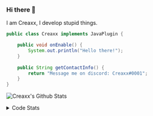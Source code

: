 ### Hi there 👋

I am Creaxx, I develop stupid things. 

```java
public class Creaxx implements JavaPlugin {

    public void onEnable() {
        System.out.println("Hello there!");
    }
    
    public String getContactInfo() {
        return "Message me on discord: Creaxx#0001";
    }
}
```

![Creaxx's Github Stats](https://github-readme-stats.vercel.app/api?username=CreaxxOG&show_icons=true&theme=dark&count_private=true)

<details>
  <summary>Code Stats</summary>

<!--START_SECTION:waka-->
![Code Time](http://img.shields.io/badge/Code%20Time-861%20hrs%2016%20mins-blue)

![Lines of code](https://img.shields.io/badge/From%20Hello%20World%20I%27ve%20Written-3%20Thousand%20lines%20of%20code-blue)

**🐱 My GitHub Data** 

> 🏆 482 Contributions in the Year 2022
 > 
> 📦 227.2 kB Used in GitHub's Storage 
 > 
> 🚫 Not Opted to Hire
 > 
> 📜 3 Public Repositories 
 > 
> 🔑 2 Private Repositories  
 > 
**I'm a Night 🦉** 

```text
🌞 Morning    8 commits      ░░░░░░░░░░░░░░░░░░░░░░░░░   2.65% 
🌆 Daytime    126 commits    ██████████░░░░░░░░░░░░░░░   41.72% 
🌃 Evening    147 commits    ████████████░░░░░░░░░░░░░   48.68% 
🌙 Night      21 commits     █░░░░░░░░░░░░░░░░░░░░░░░░   6.95%

```
📅 **I'm Most Productive on Tuesday** 

```text
Monday       52 commits     ████░░░░░░░░░░░░░░░░░░░░░   17.22% 
Tuesday      62 commits     █████░░░░░░░░░░░░░░░░░░░░   20.53% 
Wednesday    62 commits     █████░░░░░░░░░░░░░░░░░░░░   20.53% 
Thursday     33 commits     ██░░░░░░░░░░░░░░░░░░░░░░░   10.93% 
Friday       34 commits     ██░░░░░░░░░░░░░░░░░░░░░░░   11.26% 
Saturday     27 commits     ██░░░░░░░░░░░░░░░░░░░░░░░   8.94% 
Sunday       32 commits     ██░░░░░░░░░░░░░░░░░░░░░░░   10.6%

```


📊 **This Week I Spent My Time On** 

```text
💬 Programming Languages: 
Java                     17 hrs 5 mins       ██████████████████░░░░░░░   73.92% 
Kotlin                   3 hrs 40 mins       ████░░░░░░░░░░░░░░░░░░░░░   15.87% 
XML                      1 hr 54 mins        ██░░░░░░░░░░░░░░░░░░░░░░░   8.28% 
YAML                     17 mins             ░░░░░░░░░░░░░░░░░░░░░░░░░   1.29% 
Gradle                   4 mins              ░░░░░░░░░░░░░░░░░░░░░░░░░   0.3%

🔥 Editors: 
IntelliJ                 23 hrs 7 mins       █████████████████████████   100.0%

```

**I Mostly Code in Java** 

```text
Java                     6 repos             ████████████████░░░░░░░░░   66.67% 
EJS                      1 repo              ██░░░░░░░░░░░░░░░░░░░░░░░   11.11% 
Kotlin                   1 repo              ██░░░░░░░░░░░░░░░░░░░░░░░   11.11% 
Python                   1 repo              ██░░░░░░░░░░░░░░░░░░░░░░░   11.11%

```



 Last Updated on 07/09/2022 02:39:42 UTC
<!--END_SECTION:waka-->
</details>

